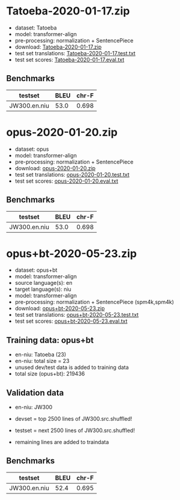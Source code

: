 # Tatoeba-2020-01-17.zip

* dataset: Tatoeba
* model: transformer-align
* pre-processing: normalization + SentencePiece
* download: [Tatoeba-2020-01-17.zip](https://object.pouta.csc.fi/OPUS-MT-models/en-niu/Tatoeba-2020-01-17.zip)
* test set translations: [Tatoeba-2020-01-17.test.txt](https://object.pouta.csc.fi/OPUS-MT-models/en-niu/Tatoeba-2020-01-17.test.txt)
* test set scores: [Tatoeba-2020-01-17.eval.txt](https://object.pouta.csc.fi/OPUS-MT-models/en-niu/Tatoeba-2020-01-17.eval.txt)

## Benchmarks

| testset               | BLEU  | chr-F |
|-----------------------|-------|-------|
| JW300.en.niu 	| 53.0 	| 0.698 |

# opus-2020-01-20.zip

* dataset: opus
* model: transformer-align
* pre-processing: normalization + SentencePiece
* download: [opus-2020-01-20.zip](https://object.pouta.csc.fi/OPUS-MT-models/en-niu/opus-2020-01-20.zip)
* test set translations: [opus-2020-01-20.test.txt](https://object.pouta.csc.fi/OPUS-MT-models/en-niu/opus-2020-01-20.test.txt)
* test set scores: [opus-2020-01-20.eval.txt](https://object.pouta.csc.fi/OPUS-MT-models/en-niu/opus-2020-01-20.eval.txt)

## Benchmarks

| testset               | BLEU  | chr-F |
|-----------------------|-------|-------|
| JW300.en.niu 	| 53.0 	| 0.698 |

# opus+bt-2020-05-23.zip

* dataset: opus+bt
* model: transformer-align
* source language(s): en
* target language(s): niu
* model: transformer-align
* pre-processing: normalization + SentencePiece (spm4k,spm4k)
* download: [opus+bt-2020-05-23.zip](https://object.pouta.csc.fi/OPUS-MT-models/en-niu/opus+bt-2020-05-23.zip)
* test set translations: [opus+bt-2020-05-23.test.txt](https://object.pouta.csc.fi/OPUS-MT-models/en-niu/opus+bt-2020-05-23.test.txt)
* test set scores: [opus+bt-2020-05-23.eval.txt](https://object.pouta.csc.fi/OPUS-MT-models/en-niu/opus+bt-2020-05-23.eval.txt)

## Training data:  opus+bt

* en-niu: Tatoeba (23) 
* en-niu: total size = 23
* unused dev/test data is added to training data
* total size (opus+bt): 219436


## Validation data

* en-niu: JW300

* devset = top 2500  lines of JW300.src.shuffled!
* testset = next 2500  lines of JW300.src.shuffled!
* remaining lines are added to traindata

## Benchmarks

| testset               | BLEU  | chr-F |
|-----------------------|-------|-------|
| JW300.en.niu 	| 52.4 	| 0.695 |

